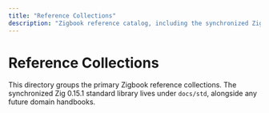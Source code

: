```yaml
---
title: "Reference Collections"
description: "Zigbook reference catalog, including the synchronized Zig 0.15.1 standard library."
---
```


# Reference Collections

This directory groups the primary Zigbook reference collections. The synchronized Zig 0.15.1 standard library lives under `docs/std`, alongside any future domain handbooks.
